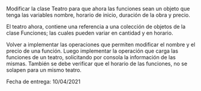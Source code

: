 Modificar la clase Teatro para que ahora las funciones sean un objeto que tenga las variables nombre, horario de inicio, duración de la obra y precio.

El teatro ahora, contiene una referencia a una colección de objetos de la clase  Funciones; las cuales pueden variar en cantidad y en horario.

Volver a implementar las operaciones que permiten modificar el nombre y el precio de una función. Luego implementar la operación que carga las funciones de un teatro, solicitando por consola la información de las mismas. También se debe verificar que el horario de las funciones, no se solapen para un mismo teatro.

Fecha de entrega: 10/04/2021
